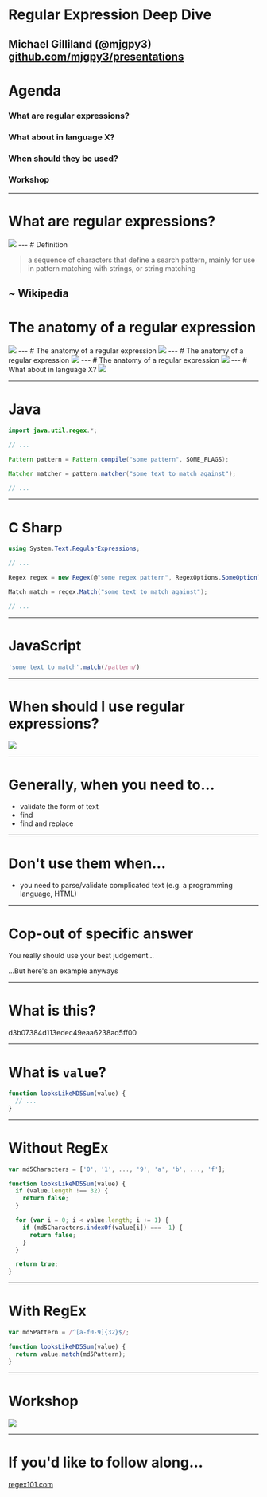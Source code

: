 # Regular Expression Deep Dive
Michael Gilliland (@mjgpy3) <br />
[github.com/mjgpy3/presentations](https://github.com/mjgpy3/presentations)
---
# Agenda

### What are regular expressions?

### What about in language X?

### When should they be used?

### Workshop
---
# What are regular expressions?

<img src="https://upload.wikimedia.org/wikipedia/en/b/b9/MagrittePipe.jpg" style="max-width: 100%;">
</img>
---
# Definition

> a sequence of characters that define a search pattern, mainly for use in pattern matching with strings, or string matching

 ~ Wikipedia
---
# The anatomy of a regular expression

<img src="static/images/regex_anatomy.png" style="max-width: 100%;">
</img>
---
# The anatomy of a regular expression

<img src="static/images/regex_anatomy_2.png" style="max-width: 100%;">
</img>
---
# The anatomy of a regular expression

<img src="static/images/regex_anatomy_3.png" style="max-width: 100%;">
</img>
---
# The anatomy of a regular expression

<img src="static/images/regex_anatomy_3.png" style="max-width: 100%;">
</img>
---
# What about in language X?

<img src="http://m.cdn.blog.hu/eo/eotvoskollegium/image/0mcbgopp8cvvlnxxsx.jpg" style="max-width: 100%;">
</img>

---
# Java
```java
import java.util.regex.*;

// ...

Pattern pattern = Pattern.compile("some pattern", SOME_FLAGS);

Matcher matcher = pattern.matcher("some text to match against");

// ...
```

---
# C Sharp
```c#
using System.Text.RegularExpressions;

// ...

Regex regex = new Regex(@"some regex pattern", RegexOptions.SomeOption);

Match match = regex.Match("some text to match against");

// ...
```

---
# JavaScript
```javascript
'some text to match'.match(/pattern/)
```

---
# When should I use regular expressions?

<img src="http://poshcommunication.com/wp-content/uploads/2015/03/confused-880735_1280-900x600.jpg" style="max-width: 100%;">
</img>

---
# Generally, when you need to...

 - validate the form of text
 - find
 - find and replace

---
# Don't use them when...

 - you need to parse/validate complicated text (e.g. a programming language, HTML)

---
# Cop-out of specific answer

You really should use your best judgement...

...But here's an example anyways

---
# What is this?

d3b07384d113edec49eaa6238ad5ff00

---
# What is `value`?

```javascript
function looksLikeMD5Sum(value) {
  // ...
}
```

---
# Without RegEx

```javascript
var md5Characters = ['0', '1', ..., '9', 'a', 'b', ..., 'f'];

function looksLikeMD5Sum(value) {
  if (value.length !== 32) {
    return false;
  }

  for (var i = 0; i < value.length; i += 1) {
    if (md5Characters.indexOf(value[i]) === -1) {
      return false;
    }
  }

  return true;
}
```

---
# With RegEx

```javascript
var md5Pattern = /^[a-f0-9]{32}$/;

function looksLikeMD5Sum(value) {
  return value.match(md5Pattern);
}
```

---
# Workshop

<img src="http://www.murraymitchell.com/wp-content/uploads/2013/11/a_road_in_the_desert_covered_by_sand.jpg" style="max-width: 100%;">
</img>

---
# If you'd like to follow along...

[regex101.com](https://regex101.com/)

